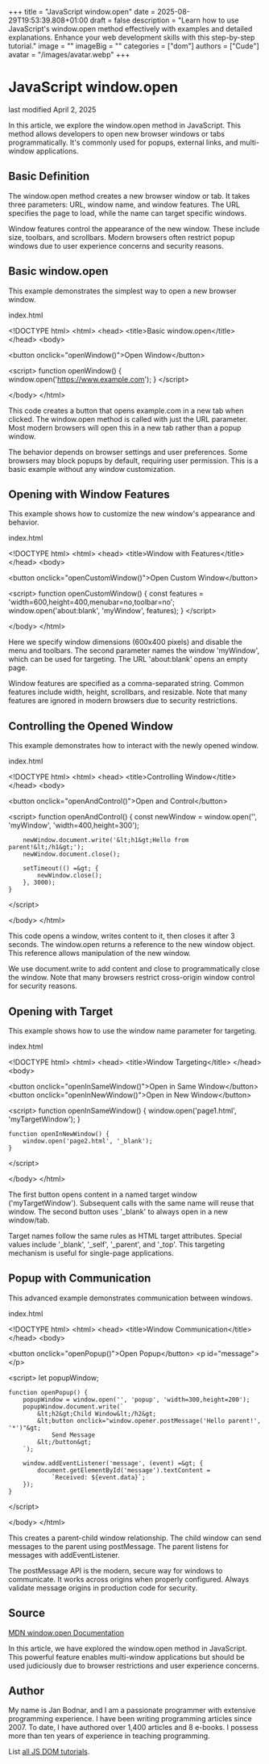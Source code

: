 +++
title = "JavaScript window.open"
date = 2025-08-29T19:53:39.808+01:00
draft = false
description = "Learn how to use JavaScript's window.open method effectively with examples and detailed explanations. Enhance your web development skills with this step-by-step tutorial."
image = ""
imageBig = ""
categories = ["dom"]
authors = ["Cude"]
avatar = "/images/avatar.webp"
+++

# JavaScript window.open

last modified April 2, 2025

In this article, we explore the window.open method in JavaScript.
This method allows developers to open new browser windows or tabs programmatically.
It's commonly used for popups, external links, and multi-window applications.

## Basic Definition

The window.open method creates a new browser window or tab. It takes
three parameters: URL, window name, and window features. The URL specifies the
page to load, while the name can target specific windows.

Window features control the appearance of the new window. These include size,
toolbars, and scrollbars. Modern browsers often restrict popup windows due to
user experience concerns and security reasons.

## Basic window.open

This example demonstrates the simplest way to open a new browser window.

index.html
    

&lt;!DOCTYPE html&gt;
&lt;html&gt;
&lt;head&gt;
    &lt;title&gt;Basic window.open&lt;/title&gt;
&lt;/head&gt;
&lt;body&gt;

&lt;button onclick="openWindow()"&gt;Open Window&lt;/button&gt;

&lt;script&gt;
    function openWindow() {
        window.open('https://www.example.com');
    }
&lt;/script&gt;

&lt;/body&gt;
&lt;/html&gt;

This code creates a button that opens example.com in a new tab when clicked. The
window.open method is called with just the URL parameter. Most
modern browsers will open this in a new tab rather than a popup window.

The behavior depends on browser settings and user preferences. Some browsers may
block popups by default, requiring user permission. This is a basic example
without any window customization.

## Opening with Window Features

This example shows how to customize the new window's appearance and behavior.

index.html
    

&lt;!DOCTYPE html&gt;
&lt;html&gt;
&lt;head&gt;
    &lt;title&gt;Window with Features&lt;/title&gt;
&lt;/head&gt;
&lt;body&gt;

&lt;button onclick="openCustomWindow()"&gt;Open Custom Window&lt;/button&gt;

&lt;script&gt;
    function openCustomWindow() {
        const features = 'width=600,height=400,menubar=no,toolbar=no';
        window.open('about:blank', 'myWindow', features);
    }
&lt;/script&gt;

&lt;/body&gt;
&lt;/html&gt;

Here we specify window dimensions (600x400 pixels) and disable the menu and
toolbars. The second parameter names the window 'myWindow', which can be used
for targeting. The URL 'about:blank' opens an empty page.

Window features are specified as a comma-separated string. Common features
include width, height, scrollbars, and resizable. Note that many features are
ignored in modern browsers due to security restrictions.

## Controlling the Opened Window

This example demonstrates how to interact with the newly opened window.

index.html
    

&lt;!DOCTYPE html&gt;
&lt;html&gt;
&lt;head&gt;
    &lt;title&gt;Controlling Window&lt;/title&gt;
&lt;/head&gt;
&lt;body&gt;

&lt;button onclick="openAndControl()"&gt;Open and Control&lt;/button&gt;

&lt;script&gt;
    function openAndControl() {
        const newWindow = window.open('', 'myWindow', 'width=400,height=300');
        
        newWindow.document.write('&lt;h1&gt;Hello from parent!&lt;/h1&gt;');
        newWindow.document.close();
        
        setTimeout(() =&gt; {
            newWindow.close();
        }, 3000);
    }
&lt;/script&gt;

&lt;/body&gt;
&lt;/html&gt;

This code opens a window, writes content to it, then closes it after 3 seconds.
The window.open returns a reference to the new window object. This
reference allows manipulation of the new window.

We use document.write to add content and close to
programmatically close the window. Note that many browsers restrict cross-origin
window control for security reasons.

## Opening with Target

This example shows how to use the window name parameter for targeting.

index.html
    

&lt;!DOCTYPE html&gt;
&lt;html&gt;
&lt;head&gt;
    &lt;title&gt;Window Targeting&lt;/title&gt;
&lt;/head&gt;
&lt;body&gt;

&lt;button onclick="openInSameWindow()"&gt;Open in Same Window&lt;/button&gt;
&lt;button onclick="openInNewWindow()"&gt;Open in New Window&lt;/button&gt;

&lt;script&gt;
    function openInSameWindow() {
        window.open('page1.html', 'myTargetWindow');
    }
    
    function openInNewWindow() {
        window.open('page2.html', '_blank');
    }
&lt;/script&gt;

&lt;/body&gt;
&lt;/html&gt;

The first button opens content in a named target window ('myTargetWindow').
Subsequent calls with the same name will reuse that window. The second button
uses '_blank' to always open in a new window/tab.

Target names follow the same rules as HTML target attributes. Special values
include '_blank', '_self', '_parent', and '_top'. This targeting mechanism is
useful for single-page applications.

## Popup with Communication

This advanced example demonstrates communication between windows.

index.html
    

&lt;!DOCTYPE html&gt;
&lt;html&gt;
&lt;head&gt;
    &lt;title&gt;Window Communication&lt;/title&gt;
&lt;/head&gt;
&lt;body&gt;

&lt;button onclick="openPopup()"&gt;Open Popup&lt;/button&gt;
&lt;p id="message"&gt;&lt;/p&gt;

&lt;script&gt;
    let popupWindow;
    
    function openPopup() {
        popupWindow = window.open('', 'popup', 'width=300,height=200');
        popupWindow.document.write(`
            &lt;h2&gt;Child Window&lt;/h2&gt;
            &lt;button onclick="window.opener.postMessage('Hello parent!', '*')"&gt;
                Send Message
            &lt;/button&gt;
        `);
        
        window.addEventListener('message', (event) =&gt; {
            document.getElementById('message').textContent = 
                `Received: ${event.data}`;
        });
    }
&lt;/script&gt;

&lt;/body&gt;
&lt;/html&gt;

This creates a parent-child window relationship. The child window can send
messages to the parent using postMessage. The parent listens for
messages with addEventListener.

The postMessage API is the modern, secure way for windows to
communicate. It works across origins when properly configured. Always validate
message origins in production code for security.

## Source

[MDN window.open Documentation](https://developer.mozilla.org/en-US/docs/Web/API/Window/open)

In this article, we have explored the window.open method in
JavaScript. This powerful feature enables multi-window applications but should
be used judiciously due to browser restrictions and user experience concerns.

## Author

My name is Jan Bodnar, and I am a passionate programmer with extensive
programming experience. I have been writing programming articles since 2007.
To date, I have authored over 1,400 articles and 8 e-books. I possess more
than ten years of experience in teaching programming.

List [all JS DOM tutorials](/all/#dom).